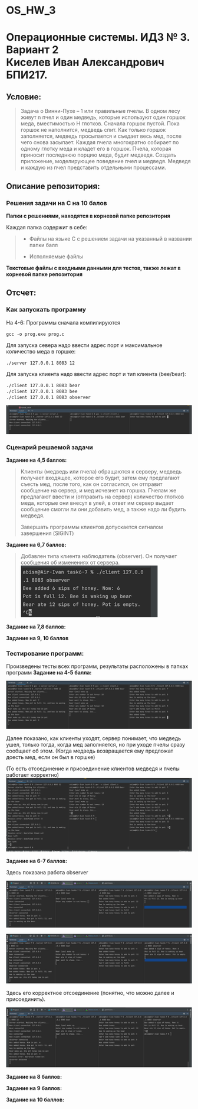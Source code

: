 # OS_HW_3

# Операционные системы. ИДЗ № 3. Вариант 2 <br/> Киселев Иван Александрович БПИ217.

## Условие:

> Задача о Винни-Пухе – 1 или правильные пчелы. В одном лесу живут n пчел и один медведь, которые используют один горшок меда, вместимостью Н глотков. Сначала горшок пустой. Пока горшок не наполнится, медведь спит. Как только горшок заполняется, медведь просыпается и съедает весь мед, после чего снова засыпает. Каждая пчела многократно собирает по одному глотку меда и кладет его в горшок. Пчела, которая приносит последнюю порцию меда, будит медведя. Создать приложение, моделирующее поведение пчел и медведя. Медведя и каждую из пчел представить отдельными процессами.
## Описание репозитория:

### Решения задачи на C на 10 балов

**Папки с решениями, находятся в корневой папке репозитория**

Каждая папка содержит в себе:

> * Файлы на языке C с решением задачи на указанный в названии папки балл
>
> * Исполняемые файлы

**Текстовые файлы с входными данными для тестов, также лежат в корневой папке репозитория**

## Отсчет:

### Как запускать программу
На 4-6:
Программы сначала компилируются
```
gcc -o prog.exe prog.c
```
Для запуска севера надо ввести адрес порт и максимальное количество меда в горшке:
```
./server 127.0.0.1 8083 12
```

Для запуска клиента надо ввести адрес порт и тип клиента (bee/bear):
```
./client 127.0.0.1 8083 bear
./client 127.0.0.1 8083 bee
./client 127.0.0.1 8083 observer
```
![img.png](img.png)

### Сценарий решаемой задачи
**Задание на 4,5 баллов:**
> Клиенты (медведь или пчела) обращаются к серверу, медведь 
> получает входящее, которое его будит, затем ему предлагают съесть мед,
> после того, как он согласится, он отправит сообщение на сервер, и мед исчезнет из горшка. 
> Пчелам же предлагают ввести и (отправить на сервер) количество глотков меда, которые они внесут в улей, 
> в ответ им сервер выдает сообщение смогли ли они добавить мед, а также надо ли будить медведя.
>
> Завершать программы клиентов допускается сигналом завершения (SIGINT)

**Задание на 6,7 баллов:**
> Добавлен типа клиента наблюдатель (observer).
> Он получает сообщения об изменениях от сервера.
![img_6.png](img_6.png)

**Задание на 7,8 баллов:**

**Задание на 9, 10 баллов**

### Тестирование программ:
Произведены тесты всех программ, результаты расположены в папках программ
**Задание на 4-5 балла:**

![img_2.png](img_1.png)

Далее показано, как клиенты уходят, сервер понимает, что медведь ушел, только тогда, когда мед заполняется,
но при уходе пчелы сразу сообщает об этом. (Когда медведь возвращается ему предложат доесть мед, если он был в горшке)

(То есть отсоединение и присоединение клиентов медведя и пчелы работает корректно)
![img_3.png](img_3.png)

**Задание на 6-7 баллов:**

Здесь показана работа observer

![img_2.png](img_2.png)

![img_4.png](img_4.png)
 
Здесь его корректное отсоединение (понятно, что можно далее и присоединить).

![img_5.png](img_5.png)

**Задание на 8 баллов:**

**Задание на 9 баллов:**

**Задание на 10 баллов:**


